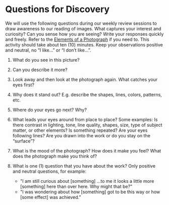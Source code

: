 # Questions for Discovery

We will use the following questions during our weekly review sessions to draw awareness to our reading of images. What captures your interest and curiosity? Can you sense how you are seeing? Write your responses quickly and freely. Refer to the [Elements of a Photograph](https://github.com/ellennickles/xphoto-s24/blob/main/resources/photograph-elements.md) if you need to. This activity should take about ten (10) minutes. Keep your observations positive and neutral, no “I like…” or “I don’t like…”.

1. What do you see in this picture?

2. Can you describe it more?

3. Look away and then look at the photograph again. What catches your eyes
   first?

4. Why does it stand out? E.g. describe the shapes, lines, colors, patterns,
   etc.

5. Where do your eyes go next? Why?

6. What leads your eyes around from place to place? Some examples: Is there
   contrast in lighting, tone, line quality, shapes, size, type of subject
   matter, or other elements? Is something repeated? Are your eyes following lines? Are you drawn into the work or do you stay on the “surface”?

7. What is the mood of the photograph? How does it make you feel? What does the
   photograph make you think of?

8. What is one (1) question that you have about the work? Only positive and
   neutral questions, for example:
   - "I am still curious about [something] …to me it looks a little more
     [something] here than over here. Why might that be?"
   - "I was wondering about how [something] got to be this way or how [some
   effect] was achieved.”

